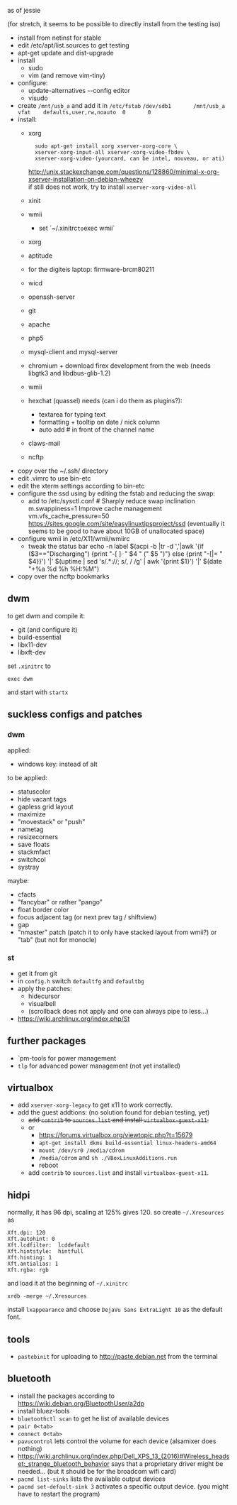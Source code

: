 as of jessie

(for stretch, it seems to be possible to directly install from the testing iso)

- install from netinst for stable
- edit /etc/apt/list.sources to get testing
- apt-get update and dist-upgrade
- install
  - sudo
  - vim (and remove vim-tiny)
- configure:
  - update-alternatives --config editor
  - visudo
- create `/mnt/usb_a` and add it in `/etc/fstab`
  `/dev/sdb1       /mnt/usb_a    vfat    defaults,user,rw,noauto  0       0`
- install:
  - xorg

          sudo apt-get install xorg xserver-xorg-core \
          xserver-xorg-input-all xserver-xorg-video-fbdev \
          xserver-xorg-video-(yourcard, can be intel, nouveau, or ati)
    <http://unix.stackexchange.com/questions/128860/minimal-x-org-xserver-installation-on-debian-wheezy>  
    if <startx> still does not work, try to install `xserver-xorg-video-all`
  - xinit
  - wmii
    - set ´~/.xinitrc` to `exec wmii`
  - xorg
  - aptitude
  - for the digiteis laptop: firmware-brcm80211
  - wicd
  - openssh-server
  - git
  - apache
  - php5
  - mysql-client and mysql-server
  - chromium + download firex development from the web (needs libgtk3 and libdbus-glib-1.2)
  - wmii
  - hexchat (quassel)
    needs (can i do them as plugins?):
    - textarea for typing text
    - formatting + tooltip on date / nick column
    - auto add # in front of the channel name
  - claws-mail
  - ncftp
- copy over the ~/.ssh/ directory
- edit .vimrc to use bin-etc
- edit the xterm settings according to bin-etc
- configure the ssd using by editing the fstab and reducing the swap:
  - add to /etc/sysctl.conf
        # Sharply reduce swap inclination
        m.swappiness=1
         Improve cache management
         vm.vfs_cache_pressure=50
    https://sites.google.com/site/easylinuxtipsproject/ssd
    (eventually it seems to be good to have about 10GB of unallocated space)
- configure wmii in /etc/X11/wmii/wmiirc
  - tweak the status bar
        echo -n label $(acpi -b |tr -d ','|awk '{if ($3=="Discharging") {print "-[ ]· " $4 " (" $5 ")"} else {print "-[|= " $4}}') '|' $(uptime | sed 's/.*://; s/, / /g' | awk '{print $1}') '|' $(date "+%a %d %h %H:%M")
- copy over the ncftp bookmarks

## dwm

to get dwm and compile it:

- git (and configure it)
- build-essential
- libx11-dev
- libxft-dev


set `.xinitrc` to 

    exec dwm

and start with `startx`

## suckless configs and patches

### dwm

applied:

- windows key: instead of alt

to be applied:

- statuscolor
- hide vacant tags
- gapless grid layout
- maximize
- "movestack" or "push"
- nametag
- resizecorners
- save floats
- stackmfact
- switchcol
- systray

maybe:

- cfacts
- "fancybar" or rather "pango"
- float border color
- focus adjacent tag (or next prev tag / shiftview)
- gap
- "nmaster" patch (patch it to only have stacked layout from wmii?) or "tab" (but not for monocle)

### st

- get it from git
- in `config.h` switch `defaultfg` and `defaultbg`
- apply the patches:
  - hidecursor
  - visualbell
  - (scrollback does not apply and one can always pipe to less...)
- https://wiki.archlinux.org/index.php/St

## further packages

- `pm-tools for power management
- `tlp` for advanced power management (not yet installed)

## virtualbox

- add `xserver-xorg-legacy` to get x11 to work correctly.
- add the guest addtions: (no solution found for debian testing, yet)
  - <strike>add `contrib` to `sources.list` and install `virtualbox-guest-x11`.</strike>
  - or
    - <https://forums.virtualbox.org/viewtopic.php?t=15679>
    - `apt-get install dkms build-essential linux-headers-amd64`
    - `mount /dev/sr0 /media/cdrom`
    - `/media/cdrom` and `sh ./VBoxLinuxAdditions.run`
    - reboot
  - add `contrib` to `sources.list` and install `virtualbox-guest-x11`.

## hidpi

normally, it has 96 dpi, scaling at 125% gives 120.  so create `~/.Xresources` as

~~~
Xft.dpi: 120
Xft.autohint: 0
Xft.lcdfilter:  lcddefault
Xft.hintstyle:  hintfull
Xft.hinting: 1
Xft.antialias: 1
Xft.rgba: rgb
~~~

and load it at the beginning of `~/.xinitrc`

~~~
xrdb -merge ~/.Xresources
~~~

install `lxappearance` and choose `DejaVu Sans ExtraLight 10` as the default font.

## tools

- `pastebinit` for uploading to <http://paste.debian.net> from the terminal

## bluetooth

- install the packages according to <https://wiki.debian.org/BluetoothUser/a2dp>
- install bluez-tools
- `bluetoothctl scan` to get he list of available devices
- `pair 0<tab>`
- `connect 0<tab>`
- `pavucontrol` lets control the volume for each device (alsamixer does nothing)
- <https://wiki.archlinux.org/index.php/Dell_XPS_13_(2016)#Wireless_headset:_strange_bluetooth_behavior> says that a proprietary driver might be needed... (but it should be for the broadcom wifi card)
- `pacmd list-sinks` lists the available output devices
- `pacmd set-default-sink 3` activates a specific output device. (you might have to restart the program)
